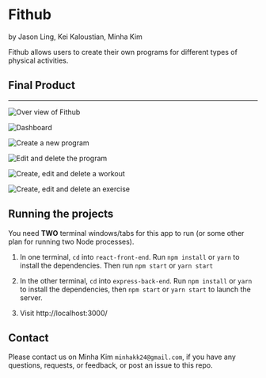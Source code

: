 # Fithub
by Jason Ling, Kei Kaloustian, Minha Kim

Fithub allows users to create their own programs for different types of physical activities. 

## Final Product 
<hr>

![Over view of Fithub]()

![Dashboard]()

![Create a new program]()

![Edit and delete the program]()

![Create, edit and delete a workout]()

![Create, edit and delete an exercise]()


## Running the projects

You need **TWO** terminal windows/tabs for this app to run (or some other plan for running two Node processes).

1. In one terminal, `cd` into `react-front-end`. Run `npm install` or `yarn` to install the dependencies. Then run `npm start` or `yarn start`

2. In the other terminal, `cd` into `express-back-end`. Run `npm install` or `yarn` to install the dependencies, then `npm start` or `yarn start` to launch the server.

3. Visit http://localhost:3000/




## Contact

Please contact us on Minha Kim `minhakk24@gmail.com`,  if you have any questions, requests, or feedback, or post an issue to this repo.